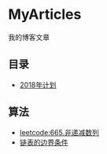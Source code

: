 # MyArticles
我的博客文章
## 目录
- [2018年计划](https://github.com/NickChuCode/MyArticles/issues/1#issue-354635094)
## 算法
- [leetcode:665.非递减数列](https://github.com/NickChuCode/my-code/issues/2)
- [链表的边界条件](https://github.com/NickChuCode/my-code/issues/1)
